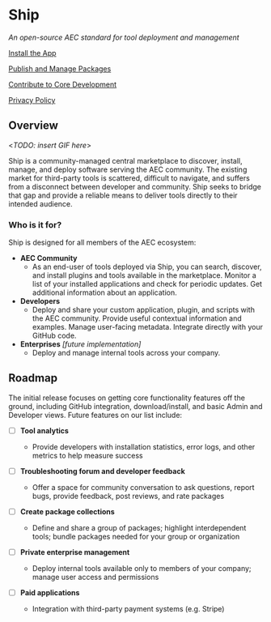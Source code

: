 # Ship

_An open-source AEC standard for tool deployment and management_

[Install the App](installation.md)

[Publish and Manage Packages](package-management.md)

[Contribute to Core Development](core-development.md)

[Privacy Policy](privacy-policy.md)

## Overview

<_TODO: insert GIF here_>

Ship is a community-managed central marketplace to discover, install, manage, and deploy software serving the AEC community. The existing market for third-party tools is scattered, difficult to navigate, and suffers from a disconnect between developer and community. Ship seeks to bridge that gap and provide a reliable means to deliver tools directly to their intended audience.

### Who is it for?

Ship is designed for all members of the AEC ecosystem:

- **AEC Community**
  - As an end-user of tools deployed via Ship, you can search, discover, and install plugins and tools available in the marketplace. Monitor a list of your installed applications and check for periodic updates. Get additional information about an application.
- **Developers**
  - Deploy and share your custom application, plugin, and scripts with the AEC community. Provide useful contextual information and examples. Manage user-facing metadata. Integrate directly with your GitHub code.
- **Enterprises** _[future implementation]_
  - Deploy and manage internal tools across your company.

## Roadmap

The initial release focuses on getting core functionality features off the ground, including GitHub integration, download/install, and basic Admin and Developer views. Future features on our list include:

- [ ] **Tool analytics**

  - Provide developers with installation statistics, error logs, and other metrics to help measure success

- [ ] **Troubleshooting forum and developer feedback**

  - Offer a space for community conversation to ask questions, report bugs, provide feedback, post reviews, and rate packages

- [ ] **Create package collections**

  - Define and share a group of packages; highlight interdependent tools; bundle packages needed for your group or organization

- [ ] **Private enterprise management**

  - Deploy internal tools available only to members of your company; manage user access and permissions

- [ ] **Paid applications**
  - Integration with third-party payment systems (e.g. Stripe)
